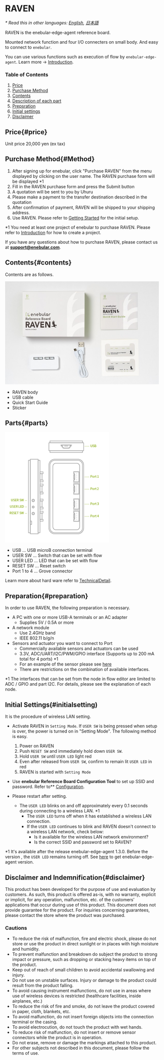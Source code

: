 # RAVEN
_\* Read this in other languages: [English](./../../en/Board/RAVEN.html), [日本語](./../../ja/Board/RAVEN.html)_

RAVEN is the enebular-edge-agent reference board.

Mounted network function and four I/O connecters on small body. And easy to connect to `enebular`.

You can use various functions such as execution of flow by `enebular-edge-agent`. Learn more ->  [Introduction](./../EnebularEdgeAgent/introduction.md).

### Table of Contents

1. [Price](#price)
1. [Purchase Method](#Method)
1. [Contents](#contents)
1. [Description of each part](#parts)
1. [Prepsration](#preparation)
1. [Initial settings](#initialsetting)
1. [Disclaimer](#disclaimer)

## Price{#price}
Unit price 20,000 yen (ex tax)

## Purchase Method{#Method}
1. After signing up for enebular, click "Purchase RAVEN" from the menu displayed by clicking on the user name. The RAVEN purchase form will be displayed *1
1. Fill in the RAVEN purchase form and press the Submit button
1. A quotation will be sent to you by Uhuru
1. Please make a payment to the transfer destination described in the quotation
1. After confirmation of payment, RAVEN will be shipped to your shipping address.
1. Use RAVEN. Please refer to [Getting Started](./../EnebularEdgeAgent/GettingStarted.md) for the initial setup.

*1 You need at least one project of enebular to purchase RAVEN. Please refer to [Introduction](./../GetStarted/Introduction.md) for how to create a project.

If you have any questions about how to purchase RAVEN, please contact us at **support@enebular.com**.

## Contents{#contents}

Contents are as follows.

![RAVEN-package](./../../img/Board/RAVEN-Package.jpg)

- RAVEN body
- USB cable
- Quick Start Guide
- Sticker

## Parts{#parts}

![RAVEN-parts](./../../img/Board/RAVEN-parts.png)

- USB ... USB microB connection terminal
- USER SW ... Switch that can be set with flow
- USER LED ... LED that can be set with flow
- RESET SW ... Reset switch
- Port 1 to 4 ... Grove connector

Learn more about hard ware refer to [TechnicalDetail](./../Other/HWSpec-RAVEN.md).

## Preparation{#preparation}

In order to use RAVEN, the following preparation is necessary.

- A PC with one or more USB-A terminals or an AC adapter
    - Supplies 5V / 0.5A or more
- A network module
    - Use 2.4GHz band
    - IEEE 802.11 b/g/n
- Sensors and actuator you want to connect to Port
    - Commercially available sensors and actuators can be used
    - 3.3V, ADC/UART/I2C/PWM/GPIO interface (Supports up to 200 mA total for 4 ports) *1
    - For an example of the sensor please see [here](http://wiki.seeedstudio.com/Grove_System/) 
    - There are restrictions on the combination of available interfaces. 

\*1 The interfaces that can be set from the node in flow editor are limited to ADC / GPIO and part I2C. For details, please see the explanation of each node.

## Initial Settings(#initialsetting)

It is the procedure of wireless LAN setting.

- Activate RAVEN in `Setting Mode`.  If `USER SW` is being pressed when setup is over, the power is turned on in "Setting Mode". The following method is easy.

    1. Power on RAVEN
    1. Push `RESET SW` and immediately hold down `USER SW`.
    1. Hold `USER SW` until `USER LED` light red
    1. Even after released from `USER SW`, confirm to remain lit `USER LED` in red
    1. RAVEN is started with `Setting Mode`
- Use **enebular Reference Board Configuration Tool** to set up SSID and password. Refer to** [Configuration](./../EnebularEdgeAgent/Configuration.md).
- Please restart after setting.
    - The `USER LED` blinks on and off approximately every 0.1 seconds during connecting to a wireless LAN. *1
        - The `USER LED` turns off when it has established a wireless LAN connection.
        - If the `USER LED` continues to blink and RAVEN doesn't connect to a wireless LAN network, check below:
            - Is it available for the wireless LAN network environment?
            - Is the correct SSID and password set to RAVEN?

*1 It's available after the release enebular-edge-agent 1.3.0. Before the version , the `USER LED` remains turning off. See [here](../EnebularEdgeAgent/Configuration.md#version) to get enebular-edge-agent version.

<!-- 以下、法務レビューが必要なため安易に変更しないこと -->
## Disclaimer and Indemnification{#disclaimer}

This product has been developed for the purpose of use and evaluation by customers. As such, this product is offered as-is, with no warranty, explicit or implicit, for any operation,  malfunction, etc. of the customers’ applications that occur during use of this product. This document does not provide guarantee for the product. For inquiries concerning guarantees, please contact the store where the product was purchased. 

### Cautions

- To reduce the risk of malfunction, fire and electric shock, please do not store or use the 
product in direct sunlight or in places with high moisture and humidity.
- To prevent malfunction and breakdown do subject the product to strong impact or pressure, such as dropping or stacking heavy items on top of the product. 
- Keep out of reach of small children to avoid accidental swallowing and injury.
- Do not use on unstable surfaces. Injury or damage to the product could result from the product falling. 
- To avoid causing instrument malfunctions, do not use in areas where use of wireless devices is restricted (healthcare facilities, inside airplanes, etc.) 
- To reduce the risk of fire and smoke, do not leave the product covered in paper, 
cloth, blankets, etc. 
- To avoid malfunction, do not insert foreign objects into the connection terminal 
or the casing. 
- To avoid electrocution, do not touch the product with wet hands. 
- To reduce risk of malfunction, do not insert or remove sensor connectors while the product is in operation. 
- Do not erase, remove or damage the markings attached to this product.
- For other subjects not described in this document, please follow the terms of use.
